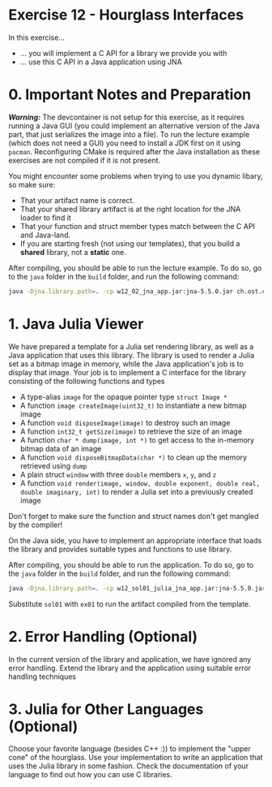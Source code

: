 # Exercise 12 - Hourglass Interfaces

In this exercise...

* ... you will implement a C API for a library we provide you with
* ... use this C API in a Java application using JNA


# 0. Important Notes and Preparation

***Warning:*** The devcontainer is not setup for this exercise, as it requires running a Java GUI (you could implement an alternative version of the Java part, that just serializes the image into a file). To run the lecture example (which does not need a GUI) you need to install a JDK first on it using `pacman`. Reconfiguring CMake is required after the Java installation as these exercises are not compiled if it is not present.

You might encounter some problems when trying to use you dynamic libary, so make sure:

* That your artifact name is correct.
* That your shared library artifact is at the right location for the JNA loader to find it
* That your function and struct member types match between the C API and Java-land.
* If you are starting fresh (not using our templates), that you build a **shared** library, not a **static** one.

After compiling, you should be able to run the lecture example.
To do so, go to the `java` folder in the `build` folder, and run the following command:

```bash
java -Djna.library.path=. -cp w12_02_jna_app.jar:jna-5.5.0.jar ch.ost.cpla.CplaJNA
```

# 1. Java Julia Viewer

We have prepared a template for a Julia set rendering library, as well as a Java application that uses this library.
The library is used to render a Julia set as a bitmap image in memory, while the Java application's job is to display that image.
Your job is to implement a C interface for the library consisting of the following functions and types

* A type-alias `image` for the opaque pointer type `struct Image *`
* A function `image createImage(uint32_t)` to instantiate a new bitmap image
* A function `void disposeImage(image)` to destroy such an image
* A function `int32_t getSize(image)` to retrieve the size of an image
* A function `char * dump(image, int *)` to get access to the in-memory bitmap data of an image
* A function `void disposeBitmapData(char *)` to clean up the memory retrieved using `dump`
* A plain struct `window` with three `double` members `x`, `y`, and `z`
* A function `void render(image, window, double exponent, double real, double imaginary, int)` to render a Julia set into a previously created image

Don't forget to make sure the function and struct names don't get mangled by the compiler!

On the Java side, you have to implement an appropriate interface that loads the library and provides suitable types and functions to use library.

After compiling, you should be able to run the application.
To do so, go to the `java` folder in the `build` folder, and run the following command:

```bash
java -Djna.library.path=. -cp w12_sol01_julia_jna_app.jar:jna-5.5.0.jar  ch.ost.cpla.JuliaJNA
```

Substitute `sol01` with `ex01` to run the artifact compiled from the template.

# 2. Error Handling (Optional)

In the current version of the library and application, we have ignored any error handling.
Extend the library and the application using suitable error handling techniques

# 3. Julia for Other Languages (Optional)

Choose your favorite language (besides C++ :)) to implement the "upper cone" of the hourglass.
Use your implementation to write an application that uses the Julia library in some fashion.
Check the documentation of your language to find out how you can use C libraries.
